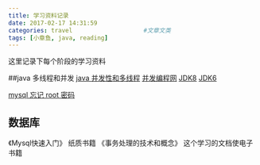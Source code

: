 ```yaml
---
title: 学习资料记录
date: 2017-02-17 14:31:59
categories: travel                    #文章文类
tags: [小章鱼, java, reading]
---
```


这里记录下每个阶段的学习资料

##java 多线程和并发
[java 并发性和多线程](http://wiki.jikexueyuan.com/project/java-concurrent/thread-communication.html)
[并发编程网](http://ifeve.com/)
[JDK8](http://docs.oracle.com/javase/8/docs/api/index.html)
[JDK6](http://download.java.net/jdk/jdk-api-localizations/jdk-api-zh-cn/builds/latest/html/zh_CN/api/)


[mysql 忘记 root 密码](http://lycy521.blog.51cto.com/3492922/1333172)
## 数据库
《Mysql快速入门》 纸质书籍
《事务处理的技术和概念》 这个学习的文档使电子书籍


